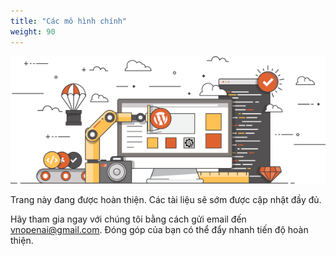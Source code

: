 ```yaml
---
title: "Các mô hình chính"
weight: 90
---
```


![Coming Soon](/media/under_construction.png)

Trang này đang được hoàn thiện. Các tài liệu sẽ sớm được cập nhật đầy đủ.

Hãy tham gia ngay với chúng tôi bằng cách gửi email đến [vnopenai@gmail.com](mailto:vnopenai@gmail.com). Đóng góp của bạn có thể đẩy nhanh tiến độ hoàn thiện.